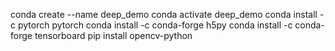 conda create --name deep_demo
conda activate deep_demo
conda install -c pytorch pytorch 
conda install -c conda-forge h5py
conda install -c conda-forge tensorboard
pip install opencv-python
